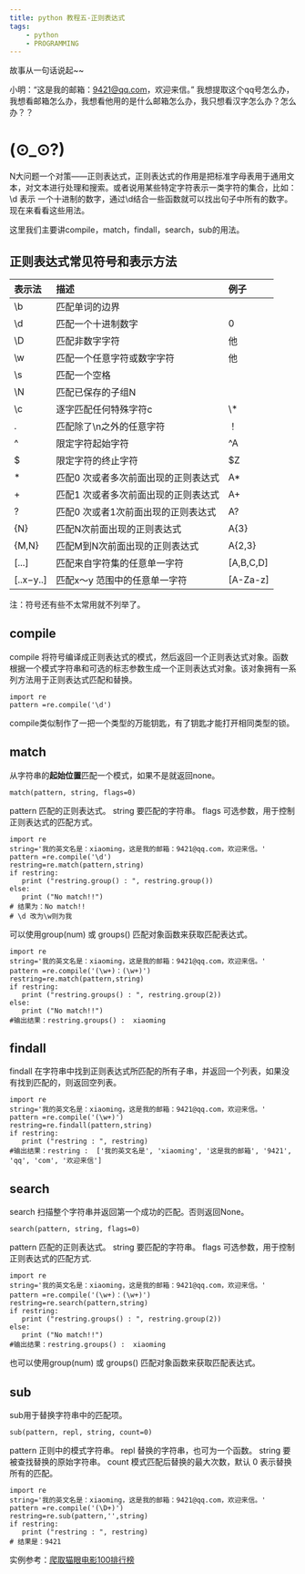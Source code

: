 ```yaml
---
title: python 教程五-正则表达式
tags:  	
    - python
    - PROGRAMMING
---
```

故事从一句话说起~~
<!--more-->
小明：“这是我的邮箱：9421@qq.com，欢迎来信。”
我想提取这个qq号怎么办，我想看邮箱怎么办，我想看他用的是什么邮箱怎么办，我只想看汉字怎么办？怎么办？？
# (⊙_⊙?)

N大问题一个对策——正则表达式，正则表达式的作用是把标准字母表用于通用文本，对文本进行处理和搜索。或者说用某些特定字符表示一类字符的集合，比如：\\d 表示 一个十进制的数字，通过\\d结合一些函数就可以找出句子中所有的数字。现在来看看这些用法。

这里我们主要讲compile，match，findall，search，sub的用法。

## 正则表达式常见符号和表示方法 

|表示法|描述|例子|
|:---|:---|:---|
|\\b|匹配单词的边界||
|\\d|匹配一个十进制数字|0|
|\\D|匹配非数字字符|他|
|\\w|匹配一个任意字符或数字字符|他|
|\\s|匹配一个空格||
|\\N|匹配已保存的子组N||
|\\c|逐字匹配任何特殊字符c|\\*|
|\.|匹配除了\\n之外的任意字符|！|
|^|限定字符起始字符|^A|
|$|限定字符的终止字符|$Z|
|*|匹配0 次或者多次前面出现的正则表达式|A*|
|+|匹配1 次或者多次前面出现的正则表达式|A+|
|?|匹配0 次或者1次前面出现的正则表达式|A?|
|{N}|匹配N次前面出现的正则表达式|A{3}|
|{M,N}|匹配M到N次前面出现的正则表达式|A{2,3}|
|[...]|匹配来自字符集的任意单一字符 |[A,B,C,D]|
|[..x−y..]|匹配x～y 范围中的任意单一字符 |[A-Za-z]|

注：符号还有些不太常用就不列举了。
## compile
compile 将符号编译成正则表达式的模式，然后返回一个正则表达式对象。函数根据一个模式字符串和可选的标志参数生成一个正则表达式对象。该对象拥有一系列方法用于正则表达式匹配和替换。

```
import re
pattern =re.compile('\d')

```

compile类似制作了一把一个类型的万能钥匙，有了钥匙才能打开相同类型的锁。

## match

从字符串的<b>起始位置</b>匹配一个模式，如果不是就返回none。

```
match(pattern, string, flags=0)
```

pattern	匹配的正则表达式。
string	要匹配的字符串。
flags	可选参数，用于控制正则表达式的匹配方式。
```
import re
string='我的英文名是：xiaoming，这是我的邮箱：9421@qq.com，欢迎来信。'
pattern =re.compile('\d')
restring=re.match(pattern,string)
if restring:
   print ("restring.group() : ", restring.group())
else:
   print ("No match!!")
# 结果为：No match!!
# \d 改为\w则为我
```
可以使用group(num) 或 groups() 匹配对象函数来获取匹配表达式。

```
import re
string='我的英文名是：xiaoming，这是我的邮箱：9421@qq.com，欢迎来信。'
pattern =re.compile('(\w+)：(\w+)')
restring=re.match(pattern,string)
if restring:
   print ("restring.groups() : ", restring.group(2))
else:
   print ("No match!!")
#输出结果：restring.groups() :  xiaoming
```

## findall
findall 在字符串中找到正则表达式所匹配的所有子串，并返回一个列表，如果没有找到匹配的，则返回空列表。

```
import re
string='我的英文名是：xiaoming，这是我的邮箱：9421@qq.com，欢迎来信。'
pattern =re.compile('(\w+)')
restring=re.findall(pattern,string)
if restring:
   print ("restring : ", restring)
#输出结果：restring :  ['我的英文名是', 'xiaoming', '这是我的邮箱', '9421', 'qq', 'com', '欢迎来信']
```

## search
search 扫描整个字符串并返回第一个成功的匹配。否则返回None。

```
search(pattern, string, flags=0)
```

pattern	匹配的正则表达式。
string	要匹配的字符串。
flags	可选参数，用于控制正则表达式的匹配方式.

```
import re
string='我的英文名是：xiaoming，这是我的邮箱：9421@qq.com，欢迎来信。'
pattern =re.compile('(\w+)：(\w+)')
restring=re.search(pattern,string)
if restring:
   print ("restring.groups() : ", restring.group(2))
else:
   print ("No match!!")
#输出结果：restring.groups() :  xiaoming
```

也可以使用group(num) 或 groups() 匹配对象函数来获取匹配表达式。
## sub
sub用于替换字符串中的匹配项。

```
sub(pattern, repl, string, count=0)
```

pattern  正则中的模式字符串。
repl 	 替换的字符串，也可为一个函数。
string 	 要被查找替换的原始字符串。
count 	 模式匹配后替换的最大次数，默认 0 表示替换所有的匹配。

```
import re
string='我的英文名是：xiaoming，这是我的邮箱：9421@qq.com，欢迎来信。'
pattern =re.compile('(\D+)')
restring=re.sub(pattern,'',string)
if restring:
   print ("restring : ", restring)
# 结果是：9421
```

实例参考：[爬取猫眼电影100排行榜](https://frfy.github.io/2018/05/10/20180510/)